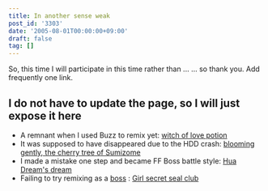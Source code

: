 ```yaml
---
title: In another sense weak
post_id: '3303'
date: '2005-08-01T00:00:00+09:00'
draft: false
tag: []
---
```


So, this time I will participate in this time rather than ... ... so thank you. Add frequently one link.

## I do not have to update the page, so I will just expose it here

*   A remnant when I used Buzz to remix yet: [witch of love potion](/filez/music/outtake/lp.mp3)
*   It was supposed to have disappeared due to the HDD crash: [blooming gently, the cherry tree of Sumizome](/filez/music/outtake/pcb.mp3)
*   I made a mistake one step and became FF Boss battle style: [Hua Dream's dream](/filez/music/outtake/k2.mp3)
*   Failing to try remixing as a [boss](/filez/music/outtake/c.mp3) : [Girl secret seal club](/filez/music/outtake/c.mp3)